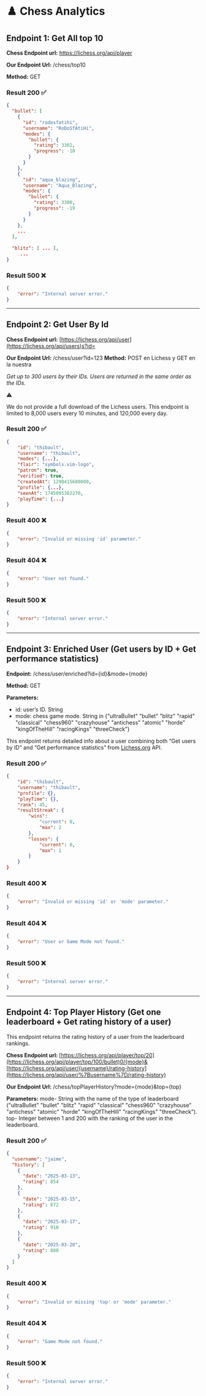 # ♟️ Chess Analytics

## Endpoint 1: Get All top 10

**Chess Endpoint url:** https://lichess.org/api/player

**Our Endpoint Url:** /chess/top10

**Method:** GET

### Result 200 ✅

```json
{
  "bullet": [
    {
      "id": "rodosfatihi",
      "username": "RoDoSfAtiHi",
      "modes": {
        "bullet": {
          "rating": 3302,
          "progress": -10
        }
      }
    },
    {
      "id": "aqua_blazing",
      "username": "Aqua_Blazing",
      "modes": {
        "bullet": {
          "rating": 3300,
          "progress": -19
        }
      }
    }, 
    ... 
  ],
    
  "blitz": [ ... ], 
	 ...
}
```

### Result 500 ❌

```json
{
	"error": "Internal server error."
}
```

---

## Endpoint 2: Get User By Id

**Chess Endpoint url:** [https://lichess.org/api/user](https://lichess.org/api/users)s?id=

**Our Endpoint Url:** /chess/user?id=123
**Method:** POST en Lichess y GET en la nuestra

*Get up to 300 users by their IDs. Users are returned in the same order as the IDs.*

<aside>
⚠️

We do not provide a full download of the Lichess users. This endpoint is limited to 8,000 users every 10 minutes, and 120,000 every day.

</aside>

### Result 200 ✅

```json
{
	"id": "thibault",
	"username": "thibault",
	"modes": {...},
	"flair": "symbols.vim-logo",
	"patron": true,
	"verified": true,
	"createdAt": 1290415680000,
	"profile": {...},
	"seenAt": 1745095382270,
	"playTime": {...}
}
```

### Result 400 ❌

```json
{
	"error": "Invalid or missing 'id' parameter."
}
```

### Result 404 ❌

```json
{
	"error": "User not found."
}
```

### Result 500 ❌

```json
{
	"error": "Internal server error."
}
```

---

## Endpoint 3: Enriched User (Get users by ID + Get performance statistics)

**Endpoint:** /chess/user/enriched?id={id}&mode={mode}

**Method:** GET

**Parameters:**

- id: user’s ID. String
- mode: chess game mode. String in {"ultraBullet" "bullet" "blitz" "rapid" "classical" "chess960" "crazyhouse" "antichess" "atomic" "horde" "kingOfTheHill" "racingKings" "threeCheck”}

This endpoint returns detailed info about a user combining both “Get users by ID” and “Get performance statistics” from [Lichess.org](http://Lichess.org) API.

### Result 200 ✅

```json
{
	"id": "thibault",
	"username": "thibault",
	"profile": {},
	"playTime": {},
	"rank": 45,
	"resultStreak": {
		"wins": 
			"current": 0,
			"max": 2
		},
		"losses": {
			"current": 0,
			"max": 1
		}
	}
}
```

### Result 400 ❌

```json
{
	"error": "Invalid or missing 'id' or 'mode' parameter."
}
```

### Result 404 ❌

```json
{
	"error": "User or Game Mode not found."
}
```

### Result 500 ❌

```json
{
	"error": "Internal server error."
}
```

---

## Endpoint 4: Top Player History (Get one leaderboard  + Get rating history of a user)

This endpoint returns the rating history of a user from the leaderboard rankings.

**Chess Endpoint url: [](https://lichess.org/player/top/200/bullet)**[https://lichess.org/api/player/top/20](https://lichess.org/api/player/top/100/bullet)0/{mode}& [https://lichess.org/api/user/{username}/rating-history](https://lichess.org/api/user/%7Busername%7D/rating-history)

**Our Endpoint Url:** /chess/topPlayerHistory?mode={mode}&top={top}

**Parameters:**
mode- String with the name of the type of leaderboard ("ultraBullet" "bullet" "blitz" "rapid" "classical" "chess960" "crazyhouse" "antichess" "atomic" "horde" "kingOfTheHill" "racingKings" "threeCheck”).
top- Integer between 1 and 200 with the ranking of the user in the leaderboard.

### Result 200 ✅

```json
{
  "username": "jaime",
  "history": [
    {
      "date": "2025-03-13",
      "rating": 854
    },
    {
      "date": "2025-03-15",
      "rating": 872
    },
    {
      "date": "2025-03-17",
      "rating": 910
    },
    {
      "date": "2025-03-20",
      "rating": 880
    }
  ]
}

```

### Result 400 ❌

```json
{
	"error": "Invalid or missing 'top' or 'mode' parameter."
}
```

### Result 404 ❌

```json
{
	"error": "Game Mode not found."
}
```

### Result 500 ❌

```json
{
	"error": "Internal server error."
}
```